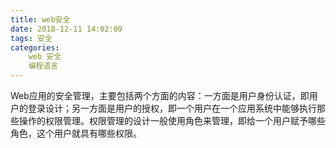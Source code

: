 ```yaml
---
title: web安全
date: 2018-12-11 14:02:09
tags: 安全
categories: 
    web 安全
    编程语言
---
```

Web应用的安全管理，主要包括两个方面的内容：一方面是用户身份认证，即用户的登录设计；另一方面是用户的授权，即一个用户在一个应用系统中能够执行那些操作的权限管理。权限管理的设计一般使用角色来管理，即给一个用户赋予哪些角色，这个用户就具有哪些权限。
